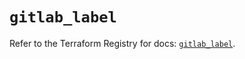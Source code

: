 # `gitlab_label`

Refer to the Terraform Registry for docs: [`gitlab_label`](https://registry.terraform.io/providers/gitlabhq/gitlab/18.1.1/docs/resources/label).
